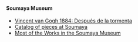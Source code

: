
#### Soumaya Museum

- [Vincent van Gogh 1884: Después de la tormenta](https://artsandculture.google.com/asset/despu%C3%A9s-de-la-tormenta-vincent-van-gogh/-QHVeVvJP8xBlA)
- [Catalog of pieces at Soumaya](https://www.museosoumaya.org/obras/)
- [Most of the Works in the Soumaya Museum](https://artsandculture.google.com/explore/collections/museo-soumaya-fundacion-carlos-slim?c=assets)

